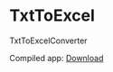 # TxtToExcel
TxtToExcelConverter

Compiled app:
<a href='https://copy.com/xpMh43xpIyLjeMOJ/TxtToExcelConverter.zip'>Download</a>
